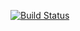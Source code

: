[![Build Status](https://travis-ci.com/helium/helium-client.svg?token=gSksRQHcDis4sPKF5NRm&branch=master)](https://travis-ci.com/helium/helium-client)
